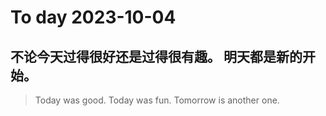 
# To day 2023-10-04


## 不论今天过得很好还是过得很有趣。 明天都是新的开始。
> Today was good. Today was fun. Tomorrow is another one.

    